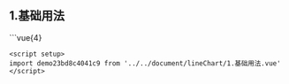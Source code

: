 ## 1.基础用法
<demo23bd8c4041c9 />
```vue{4}
<template>
    <line-chart class="line-chart" ref="chartRef"></line-chart>
</template>
<script setup>
import { ref, onMounted } from 'vue';

const chartRef = ref();

onMounted(() => chartRef.value.renderChart());
</script>
<style lang="scss" scoped>
.line-chart {
    height: 340px;
    background-color: white;
}
</style>

```
<script setup>
import demo23bd8c4041c9 from '../../document/lineChart/1.基础用法.vue'
</script>